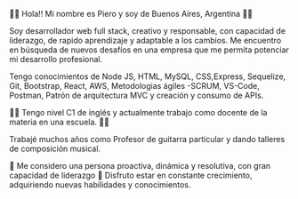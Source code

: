 👋🏻 Hola!! Mi nombre es Piero y soy de Buenos Aires, Argentina 👋🏻

Soy desarrollador web full stack, creativo y responsable, con capacidad de liderazgo, de rapido aprendizaje y adaptable a los cambios. Me encuentro en búsqueda de nuevos desafíos en una empresa que me permita potenciar mi desarrollo profesional.

Tengo conocimientos de Node JS, HTML, MySQL, CSS,Express, Sequelize, Git, Bootstrap, React, AWS, Metodologias ágiles -SCRUM, VS-Code, Postman, Patrón de arquitectura MVC y creación y consumo de APIs.

👩‍🏫 Tengo nivel C1 de inglés y actualmente trabajo como docente de la materia en una escuela. 👩‍🏫

Trabajé muchos años como Profesor de guitarra particular y dando talleres de composición musical.

💪 Me considero una persona proactiva, dinámica y resolutiva, con gran capacidad de liderazgo 💪
Disfruto estar en constante crecimiento, adquiriendo nuevas habilidades y conocimientos.

